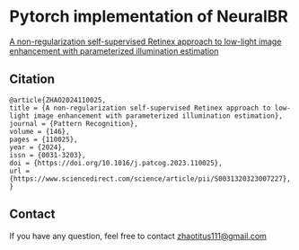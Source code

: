 # Pytorch implementation of NeuralBR

[A non-regularization self-supervised Retinex approach to low-light image enhancement with parameterized illumination estimation](https://www.sciencedirect.com/science/article/pii/S0031320323007227)

## Citation  

```
@article{ZHAO2024110025,
title = {A non-regularization self-supervised Retinex approach to low-light image enhancement with parameterized illumination estimation},
journal = {Pattern Recognition},
volume = {146},
pages = {110025},
year = {2024},
issn = {0031-3203},
doi = {https://doi.org/10.1016/j.patcog.2023.110025},
url = {https://www.sciencedirect.com/science/article/pii/S0031320323007227},
}
```
## Contact  
If you have any question, feel free to contact zhaotitus111@gmail.com  
